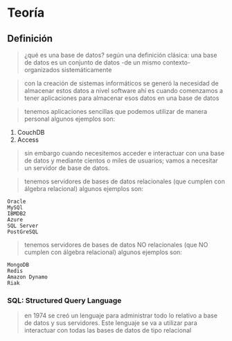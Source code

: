 # Teoría

## Definición

> ¿qué es una base de datos?
> según una definición clásica: una base de datos es un conjunto de datos -de un mismo contexto- organizados sistemáticamente

> con la creación de sistemas informáticos se generó la necesidad de almacenar estos datos a nivel software
> ahí es cuando comenzamos a tener aplicaciones para almacenar esos datos en una base de datos

> tenemos aplicaciones sencillas que podemos utilizar de manera personal
> algunos ejemplos son:

1. CouchDB
2. Access

> sin embargo cuando necesitemos acceder e interactuar con una base de datos y mediante cientos o miles de usuarios; vamos a necesitar un servidor de base de datos. 
 
> tenemos servidores de bases de datos relacionales (que cumplen con álgebra relacional)
> algunos ejemplos son: 

    Oracle  
    MySQl  
    IBMDB2  
    Azure  
    SQL Server  
    PostGreSQL


> tenemos servidores de bases de datos NO relacionales (que NO cumplen con álgebra relacional)
> algunos ejemplos son: 

    MongoDB    
    Redis  
    Amazon Dynamo  
    Riak  

### SQL: Structured Query Language    
> en 1974 se creó un lenguaje para administrar todo lo relativo a base de datos y sus servidores. Este lenguaje se va a utilizar para interactuar con todas las bases de datos de tipo relacional
